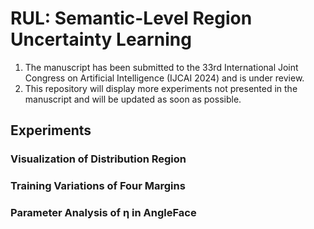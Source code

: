 # RUL: Semantic-Level Region Uncertainty Learning

1. The manuscript has been submitted to the 33rd International Joint Congress on Artificial Intelligence (IJCAI 2024) and is under review.
2. This repository will display more experiments not presented in the manuscript and will be updated as soon as possible.


## Experiments
### Visualization of Distribution Region


### Training Variations of Four Margins


### Parameter Analysis of η in AngleFace
